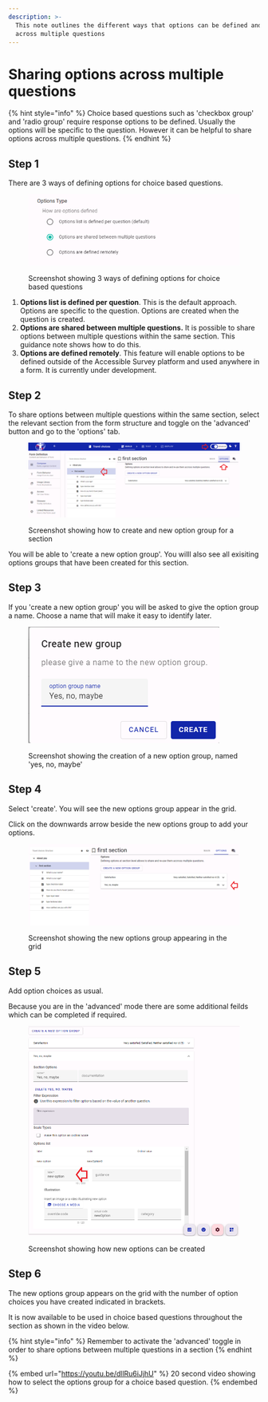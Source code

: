 ```yaml
---
description: >-
  This note outlines the different ways that options can be defined and shared
  across multiple questions
---
```


# Sharing options across multiple questions

{% hint style="info" %}
Choice based questions such as 'checkbox group' and 'radio group' require response options to be defined.  Usually the options will be specific to the question.  However it can be helpful to share options across multiple questions.&#x20;
{% endhint %}

## Step 1

There are 3 ways of defining options for choice based questions.

<figure><img src="../../../.gitbook/assets/image (34).png" alt="Screenshot showing 3 ways of defining options for choice based questions"><figcaption><p>Screenshot showing 3 ways of defining options for choice based questions</p></figcaption></figure>

1. **Options list is defined per question**.  This is the default approach.  Options are specific to the question.  Options are created when the question is created.
2. **Options are shared between multiple questions.**   It is possible to share options between multiple questions within the same section.  This guidance note shows how to do this.
3. **Options are defined remotely**.  This feature will enable options to be defined outside of the Accessible Survey platform and used anywhere in a form.  It is currently under development.

## Step 2

To share options between multiple questions within the same section,  select the relevant section from the form structure and toggle on the 'advanced' button and go to the 'options' tab.

<figure><img src="../../../.gitbook/assets/image (32).png" alt="Screenshot showing how to create and new option group for a section"><figcaption><p>Screenshot showing how to create and new option group for a section</p></figcaption></figure>

You will be able to 'create a new option group'.  You willl also see all exisiting options groups that have been created for this section.

## Step 3

If you 'create a new option group' you will be asked to give the option group a name.  Choose a name that will make it easy to identify later.

<figure><img src="../../../.gitbook/assets/image (22).png" alt=""><figcaption><p>Screenshot showing the creation of a new option group, named 'yes, no, maybe'</p></figcaption></figure>



## Step 4

Select 'create'.  You will see the new options group appear in the grid. &#x20;

Click on the downwards arrow beside the new options group to add your options.

&#x20;

<figure><img src="../../../.gitbook/assets/image (37).png" alt="Screenshot showing the new options group appearing in the grid."><figcaption><p>Screenshot showing the new options group appearing in the grid</p></figcaption></figure>

## Step 5

Add option choices as usual. &#x20;

Because you are in the 'advanced' mode there are some additional feilds which can be completed if required. &#x20;

<figure><img src="../../../.gitbook/assets/image (9) (2).png" alt="Screenshot showing how new options can be created"><figcaption><p>Screenshot showing how new options can be created</p></figcaption></figure>

## Step 6

The new options group appears on the grid with the number of option choices you have created indicated in brackets. &#x20;

It is now available to be used in choice based questions throughout the section as shown in the video below. &#x20;

{% hint style="info" %}
Remember to activate the 'advanced' toggle in order to share options between multiple questions in a section
{% endhint %}

{% embed url="https://youtu.be/dllRu6iJjhU" %}
20 second video showing how to select the options group for a choice based question.
{% endembed %}
